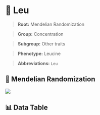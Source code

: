 # 🧪 Leu

> **Root:** Mendelian Randomization

> **Group:** Concentration  

> **Subgroup:** Other traits

> **Phenotype:** Leucine  

> **Abbreviations:** `Leu`

## 🧬 Mendelian Randomization  

<img src="/MR/Figures/Inverse/Leu.png"/>


## 📊 Data Table


<CsvTableMRI src="/public/MR/Data/Inverse/Leu.csv"/>
